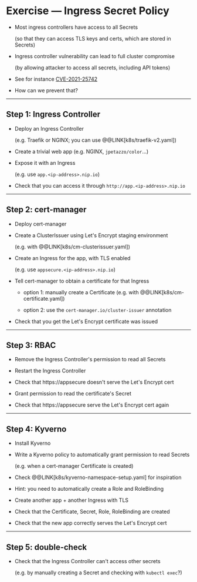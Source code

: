 # Exercise — Ingress Secret Policy

- Most ingress controllers have access to all Secrets

  (so that they can access TLS keys and certs, which are stored in Secrets)

- Ingress controller vulnerability can lead to full cluster compromise

  (by allowing attacker to access all secrets, including API tokens)

- See for instance [CVE-2021-25742](https://github.com/kubernetes/ingress-nginx/issues/7837)

- How can we prevent that?

---

## Step 1: Ingress Controller

- Deploy an Ingress Controller

  (e.g. Traefik or NGINX; you can use @@LINK[k8s/traefik-v2.yaml])

- Create a trivial web app (e.g. NGINX, `jpetazzo/color`...)

- Expose it with an Ingress

  (e.g. use `app.<ip-address>.nip.io`)

- Check that you can access it through `http://app.<ip-address>.nip.io`

---

## Step 2: cert-manager

- Deploy cert-manager

- Create a ClusterIssuer using Let's Encrypt staging environment

  (e.g. with @@LINK[k8s/cm-clusterissuer.yaml])

- Create an Ingress for the app, with TLS enabled

  (e.g. use `appsecure.<ip-address>.nip.io`)

- Tell cert-manager to obtain a certificate for that Ingress

  - option 1: manually create a Certificate (e.g. with @@LINK[k8s/cm-certificate.yaml])

  - option 2: use the `cert-manager.io/cluster-issuer` annotation

- Check that you get the Let's Encrypt certificate was issued

---

## Step 3: RBAC

- Remove the Ingress Controller's permission to read all Secrets

- Restart the Ingress Controller

- Check that https://appsecure doesn't serve the Let's Encrypt cert

- Grant permission to read the certificate's Secret

- Check that https://appsecure serve the Let's Encrypt cert again

---

## Step 4: Kyverno

- Install Kyverno

- Write a Kyverno policy to automatically grant permission to read Secrets

  (e.g. when a cert-manager Certificate is created)

- Check @@LINK[k8s/kyverno-namespace-setup.yaml] for inspiration

- Hint: you need to automatically create a Role and RoleBinding

- Create another app + another Ingress with TLS

- Check that the Certificate, Secret, Role, RoleBinding are created

- Check that the new app correctly serves the Let's Encrypt cert

---

## Step 5: double-check

- Check that the Ingress Controller can't access other secrets

  (e.g. by manually creating a Secret and checking with `kubectl exec`?)
